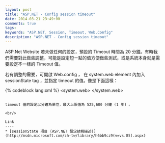 ```yaml
---
layout: post
title: "ASP.NET - Config session timeout"
date: 2014-03-21 23:49:00
comments: true
tags: 
keywords: "ASP.NET, Session, Timeout, Web.Config"
description: "ASP.NET - Config session timeout"
---
```


ASP.Net Website 若未做任何的設定，預設的 Timeout 時間為 20 分鐘。有時我們需要對此做些調整，可能是設定短ㄧ點的值方便做些測試，或是系統本身就是需要設定不一樣的 Timeout 值。  

<!-- More -->

若有調整的需要，可開啟 Web.config ， 在 system.web element 內加入 sessionState tag ，並指定 timeout 的值。像是下面這樣：  

{% codeblock lang:xml %}
<configuration>
    <system.web>
        <sessionState mode="InProc" cookieless="true" timeout="１" /> 
    </system.web>
</configuration>
```

timeout 值的設定以分鐘為單位，最大上限值為 525,600 分鐘 (1 年) 。

<br/>

Link
----
* [sessionState 項目 (ASP.NET 設定結構描述)](http://msdn.microsoft.com/zh-tw/library/h6bb9cz9(v=vs.85).aspx)
